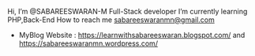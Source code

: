 Hi, I’m @SABAREESWARAN-M 
Full-Stack developer
I’m currently learning PHP,Back-End 
How to reach me sabareeswaranmn@gmail.com
- MyBlog Website : https://learnwithsabareeswaran.blogspot.com/ and  https://sabareeswaranmn.wordpress.com/

<!---
SABAREESWARAN-M/SABAREESWARAN-M is a ✨ special ✨ repository because its `README.md` (this file) appears on your GitHub profile.
You can click the Preview link to take a look at your changes.
--->
